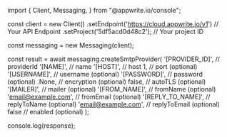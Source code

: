 import { Client, Messaging,  } from "@appwrite.io/console";

const client = new Client()
    .setEndpoint('https://cloud.appwrite.io/v1') // Your API Endpoint
    .setProject('5df5acd0d48c2'); // Your project ID

const messaging = new Messaging(client);

const result = await messaging.createSmtpProvider(
    '[PROVIDER_ID]', // providerId
    '[NAME]', // name
    '[HOST]', // host
    1, // port (optional)
    '[USERNAME]', // username (optional)
    '[PASSWORD]', // password (optional)
    .None, // encryption (optional)
    false, // autoTLS (optional)
    '[MAILER]', // mailer (optional)
    '[FROM_NAME]', // fromName (optional)
    'email@example.com', // fromEmail (optional)
    '[REPLY_TO_NAME]', // replyToName (optional)
    'email@example.com', // replyToEmail (optional)
    false // enabled (optional)
);

console.log(response);

